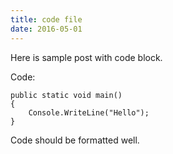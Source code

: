 ```yaml
---
title: code file 
date: 2016-05-01 
---
```


Here is sample post with code block.

Code:
	
	public static void main()
	{
		Console.WriteLine("Hello");
	}

Code should be formatted well.